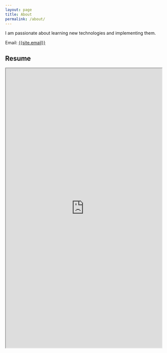 ```yaml
---
layout: page
title: About
permalink: /about/
---
```

<p>
I am passionate about learning new technologies and implementing them. 
</p>

Email: <a href="mailto:{{site.email}}?Subject=From Blog Site:">{{site.email}}</a>

## Resume
<iframe src="https://drive.google.com/file/d/198KWIDHcSujeqjBzG4ZZnczG8bcR2pOj/view?usp=sharing" width="100%" height="900"></iframe>
